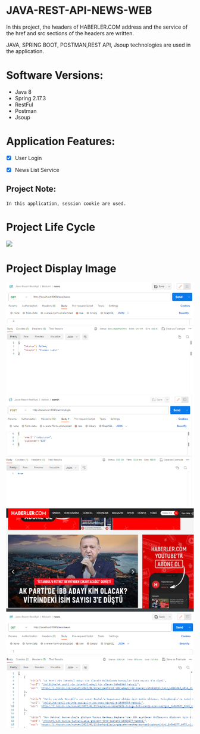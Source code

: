 # JAVA-REST-API-NEWS-WEB

<p> 
In this project, the headers of HABERLER.COM address and the service of the href and src sections of the headers are written.

JAVA, SPRING BOOT, POSTMAN,REST API, Jsoup technologies are used in the application.
</p>

# Software Versions:
- Java 8
- Spring 2.17.3
- RestFul
- Postman
- Jsoup
   
# Application Features:
- [x] User Login
- [x] News List Service


## Project Note:
```
In this application, session cookie are used.
```


# Project Life Cycle
<img src="USER-APP-FOTO/LOGİN.png" style="max-width:100%;">

# Project Display Image

<p>
      <a>
    <img src="NEWS FOTO/LOGIN.png" style="max-width:100%;"> 
</a>
<a >
    <img src="NEWS FOTO/LOGIN SUCCESS.png" style="max-width:100%;"> 
</a>
      <a>
    <img src="NEWS FOTO/WEB.png" style="max-width:100%;"> 
</a>
    <a>
    <img src="NEWS FOTO/SERVICE.png" style="max-width:100%;"> 
</a>
   
  
</p>
